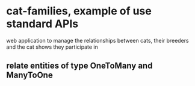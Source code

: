 # cat-families, example of use standard APIs
web application to manage the relationships between cats, their breeders and the cat shows they participate in

## relate entities of type OneToMany and ManyToOne

